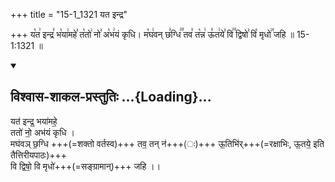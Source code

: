 +++
title = "15-1_1321 यत इन्द्र"

+++
य꣡त꣢ इन्द्र꣣ भ꣡या꣢महे꣣ त꣡तो꣢ नो꣣ अ꣡भ꣢यं कृधि। म꣡घ꣢वन् छ꣣ग्धि꣢꣫ तव꣣ त꣡न्न꣢ ऊ꣣त꣢ये꣣ वि꣢꣫ द्विषो꣣ वि꣡ मृधो꣢꣯ जहि ॥ 15-1:1321 ॥

<div class="js_include" newlevelforh1="2" title="विश्वास-शाकल-प्रस्तुतिः" unfilled url="/vedAH_Rk/shAkalam/saMhitA/vishvAsa-prastutiH/08/061/13_yata_indra.md">
<details open><summary><h2>विश्वास-शाकल-प्रस्तुतिः ...{Loading}...</h2></summary>


यत॑ इन्द्र॒ भया॑महे॒  
ततो॑ नो॒ अभ॑यं कृधि ।  
मघ॑वञ् छ॒ग्धि +++(=शक्तो वर्तस्व)+++ तव॒ तन् न॑+++(ः)+++ ऊ॒तिभि॑र्+++(=रक्षाभिः, ऊ॒तये॒ इति तैत्तिरीयपाठः)+++  
वि द्विषो॒ वि मृधो॑+++(=सङ्ग्रामान्)+++ जहि ।।

</details>
</div>